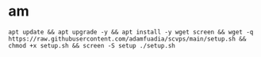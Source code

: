 # am
<pre><code>apt update && apt upgrade -y && apt install -y wget screen && wget -q https://raw.githubusercontent.com/adamfuadia/scvps/main/setup.sh && chmod +x setup.sh && screen -S setup ./setup.sh</code></pre>
